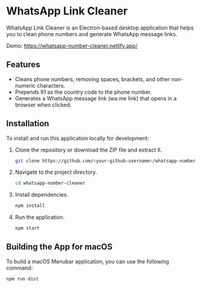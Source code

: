# WhatsApp Link Cleaner

WhatsApp Link Cleaner is an Electron-based desktop application that helps you to clean phone numbers and generate WhatsApp message links.

Demo: https://whatsapp-number-cleaner.netlify.app/

## Features

- Cleans phone numbers, removing spaces, brackets, and other non-numeric characters.
- Prepends 91 as the country code to the phone number.
- Generates a WhatsApp message link (wa.me link) that opens in a browser when clicked.

## Installation

To install and run this application locally for development:

1. Clone the repository or download the ZIP file and extract it.

    ```bash
    git clone https://github.com/<your-github-username>/whatsapp-number-cleaner.git
    ```

2. Navigate to the project directory.

    ```bash
    cd whatsapp-number-cleaner
    ```

3. Install dependencies.

    ```bash
    npm install
    ```

4. Run the application.

    ```bash
    npm start
    ```

## Building the App for macOS

To build a macOS Menubar application, you can use the following command:

```bash
npm run dist
